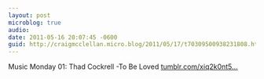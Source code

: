 ```yaml
---
layout: post
microblog: true
audio: 
date: 2011-05-16 20:07:45 -0600
guid: http://craigmcclellan.micro.blog/2011/05/17/t70309500938231808.html
---
```

Music Monday 01: Thad Cockrell -To Be Loved [tumblr.com/xiq2k0nt5...](http://tumblr.com/xiq2k0nt5r)
